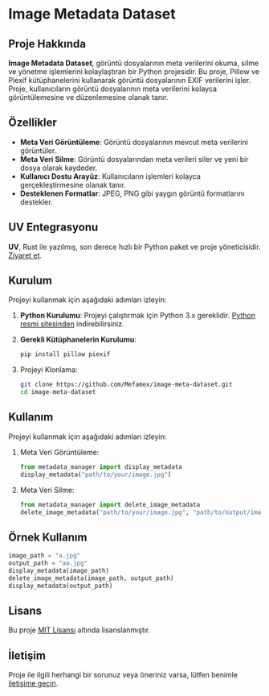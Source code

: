 # Image Metadata Dataset

## Proje Hakkında

**Image Metadata Dataset**, görüntü dosyalarının meta verilerini okuma, silme ve yönetme işlemlerini kolaylaştıran bir Python projesidir. Bu proje, Pillow ve Piexif kütüphanelerini kullanarak görüntü dosyalarının EXIF verilerini işler. Proje, kullanıcıların görüntü dosyalarının meta verilerini kolayca görüntülemesine ve düzenlemesine olanak tanır.

## Özellikler

- **Meta Veri Görüntüleme**: Görüntü dosyalarının mevcut meta verilerini görüntüler.
- **Meta Veri Silme**: Görüntü dosyalarından meta verileri siler ve yeni bir dosya olarak kaydeder.
- **Kullanıcı Dostu Arayüz**: Kullanıcıların işlemleri kolayca gerçekleştirmesine olanak tanır.
- **Desteklenen Formatlar**: JPEG, PNG gibi yaygın görüntü formatlarını destekler.

## UV Entegrasyonu

**UV**, Rust ile yazılmış, son derece hızlı bir Python paket ve proje yöneticisidir. [Ziyaret et](https://docs.astral.sh/uv/).

## Kurulum

Projeyi kullanmak için aşağıdaki adımları izleyin:

1. **Python Kurulumu**: Projeyi çalıştırmak için Python 3.x gereklidir. [Python resmi sitesinden](https://www.python.org/downloads/) indirebilirsiniz.

2. **Gerekli Kütüphanelerin Kurulumu**:
   ```bash
   pip install pillow piexif
   ```

3. Projeyi Klonlama:
    ```bash
    git clone https://github.com/Mefamex/image-meta-dataset.git
    cd image-meta-dataset
    ```

## Kullanım

Projeyi kullanmak için aşağıdaki adımları izleyin:

1. Meta Veri Görüntüleme:
    ```python
    from metadata_manager import display_metadata
    display_metadata("path/to/your/image.jpg")
    ```

2. Meta Veri Silme:
    ```python
    from metadata_manager import delete_image_metadata
    delete_image_metadata("path/to/your/image.jpg", "path/to/output/image.jpg")
    ```

## Örnek Kullanım
```python
image_path = "a.jpg"
output_path = "aa.jpg"
display_metadata(image_path)
delete_image_metadata(image_path, output_path)
display_metadata(output_path)
```

## Lisans

Bu proje [MIT Lisansı](LICENSE) altında lisanslanmıştır.

## İletişim

Proje ile ilgili herhangi bir sorunuz veya öneriniz varsa, lütfen benimle [iletişime geçin](https://mefamex.com/contact/).
